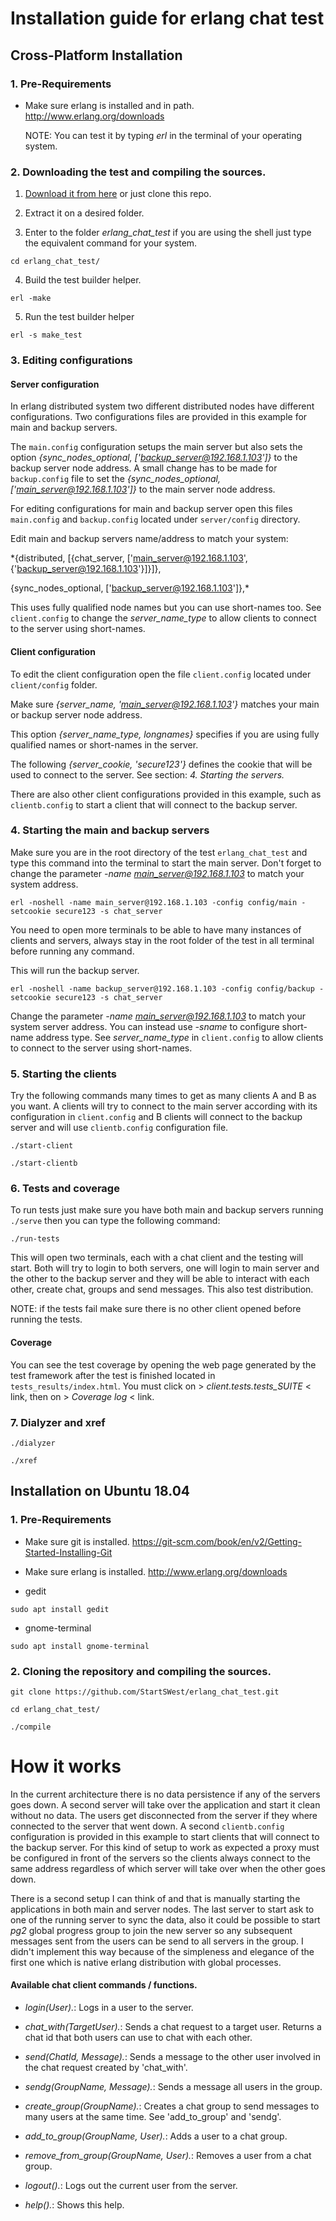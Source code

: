 # Installation guide for erlang chat test

## Cross-Platform Installation

### 1. Pre-Requirements

- Make sure erlang is installed and in path. http://www.erlang.org/downloads

  NOTE: You can test it by typing *erl* in the terminal of your operating system.
 
### 2. Downloading the test and compiling the sources.

1. [Download it from here](https://github.com/StartSWest/erlang_chat_test/archive/master.zip) or just clone this repo.

2. Extract it on a desired folder.

3. Enter to the folder *erlang_chat_test* if you are using the shell just type the equivalent command for your system.

```
cd erlang_chat_test/
```

4. Build the test builder helper.

```
erl -make
```

5. Run the test builder helper

```
erl -s make_test
```

### 3. Editing configurations

#### Server configuration

In erlang distributed system two different distributed nodes have different configurations. Two configurations files are provided in this example for main and backup servers.

The `main.config` configuration setups the main server but also sets the option *{sync_nodes_optional, ['backup_server@192.168.1.103']}* to the backup server node address. A small change has to be made for `backup.config` file to set the *{sync_nodes_optional, ['main_server@192.168.1.103']}* to the main server node address.

For editing configurations for main and backup server open this files `main.config` and `backup.config` located under `server/config` directory.

Edit main and backup servers name/address to match your system:

*{distributed, [{chat_server, ['main_server@192.168.1.103', {'backup_server@192.168.1.103'}]}]},

 {sync_nodes_optional, ['backup_server@192.168.1.103']},*

This uses fully qualified node names but you can use short-names too. See `client.config` to change the *server_name_type* to allow clients to connect to the server using short-names.

#### Client configuration

To edit the client configuration open the file `client.config` located under `client/config` folder.

Make sure *{server_name, 'main_server@192.168.1.103'}* matches your main or backup server node address.

This option *{server_name_type, longnames}* specifies if you are using fully qualified names or short-names in the server.

The following *{server_cookie, 'secure123'}* defines the cookie that will be used to connect to the server. See section: *4. Starting the servers.*

There are also other client configurations provided in this example, such as `clientb.config` to start a client that will connect to the backup server.

### 4. Starting the main and backup servers

Make sure you are in the root directory of the test `erlang_chat_test` and type this command into the terminal to start the main server.
Don't forget to change the parameter *-name main_server@192.168.1.103* to match your system address.

```
erl -noshell -name main_server@192.168.1.103 -config config/main -setcookie secure123 -s chat_server
```

You need to open more terminals to be able to have many instances of clients and servers, always stay in the root folder of the test in all terminal before running any command.

This will run the backup server.

```
erl -noshell -name backup_server@192.168.1.103 -config config/backup -setcookie secure123 -s chat_server

```

Change the parameter *-name main_server@192.168.1.103* to match your system server address. You can instead use *-sname* to configure short-name address type. See *server_name_type* in `client.config` to allow clients to connect to the server using short-names.

### 5. Starting the clients

Try the following commands many times to get as many clients A and B as you want. A clients will try to connect to the main server according with its configuration in `client.config` and B clients will connect to the backup server and will use `clientb.config` configuration file.

```
./start-client
```

```
./start-clientb
```

### 6. Tests and coverage

To run tests just make sure you have both main and backup servers running `./serve` then you can type the following command:

```
./run-tests
```

This will open two terminals, each with a chat client and the testing will start. Both will try to login to both servers, one will login to main server and the other to the backup server and they will be able to interact with each other, create chat, groups and send messages. This also test distribution.

NOTE: if the tests fail make sure there is no other client opened before running the tests.

#### Coverage

You can see the test coverage by opening the web page generated by the test framework after the test is finished located in `tests_results/index.html`. You must click on > *client.tests.tests_SUITE* < link, then on > *Coverage log* < link.

### 7. Dialyzer and xref

```
./dialyzer
```

```
./xref
```


## Installation on Ubuntu 18.04

### 1. Pre-Requirements

- Make sure git is installed. https://git-scm.com/book/en/v2/Getting-Started-Installing-Git

- Make sure erlang is installed. http://www.erlang.org/downloads

- gedit
```
sudo apt install gedit
```

- gnome-terminal
```
sudo apt install gnome-terminal
```

### 2. Cloning the repository and compiling the sources.

```
git clone https://github.com/StartSWest/erlang_chat_test.git
```
```
cd erlang_chat_test/
```
```
./compile
```





# How it works

In the current architecture there is no data persistence if any of the servers goes down. A second server will take over the application and start it clean without no data. The users get disconnected from the server if they where connected to the server that went down. A second `clientb.config` configuration is provided in this example to start clients that will connect to the backup server. For this kind of setup to work as expected a proxy must be configured in front of the servers so the clients always connect to the same address regardless of which server will take over when the other goes down.

There is a second setup I can think of and that is manually starting the applications in both main and server nodes. The last server to start ask to one of the running server to sync the data, also it could be possible to start *pg2* global progress group to join the new server so any subsequent messages sent from the users can be send to all servers in the group. I didn't implement this way because of the simpleness and elegance of the first one which is native erlang distribution with global processes.

#### Available chat client commands / functions.

- *login(User).*: Logs in a user to the server.

- *chat_with(TargetUser).*: Sends a chat request to a target user. Returns a chat id that both users can use to chat
   with each other.

- *send(ChatId, Message).*: Sends a message to the other user involved in the chat request created by 'chat_with'.

- *sendg(GroupName, Message).*: Sends a message all users in the group.

- *create_group(GroupName).*: Creates a chat group to send messages to many users at the same time. See 'add_to_group'
  and 'sendg'.

- *add_to_group(GroupName, User).*: Adds a user to a chat group.

- *remove_from_group(GroupName, User).*: Removes a user from a chat group.

- *logout().*: Logs out the current user from the server.

- *help().*: Shows this help.
